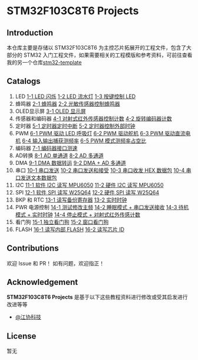 # STM32F103C8T6 Projects

## Introduction

本仓库主要是存储以 STM32F103C8T6 为主控芯片拓展开的工程文件，包含了大部分的 STM32 入门工程文件，如果需要相关的工程模版和参考资料，可前往查看我的另一个仓库[stm32-template](https://github.com/rsecss/stm32-template)

## Catalogs

1. LED
    [1-1 LED 闪烁](./1-1-LED闪烁/)
    [1-2 LED 流水灯](./1-2-LED流水灯/)
    [1-3 按键控制 LED](./1-3-按键控制LED/)
2. 蜂鸣器
    [2-1 蜂鸣器](./2-1-蜂鸣器/)
    [2-2 光敏传感器控制蜂鸣器](./2-2-光敏传感器控制蜂鸣器/)
3. OLED显示屏
    [3-1 OLED 显示屏](./3-1-OLED显示屏/)
4. 传感器和编码器
    [4-1 对射式红外传感器控制计数](./4-1-对射式红外传感器控制计数/)
    [4-2 旋转编码器计数](./4-2-旋转编码器计数/)
5. 定时器
    [5-1 定时器定时中断](./5-1-定时器定时中断/)
    [5-2 定时器控制外部时钟](./5-2-定时器控制外部时钟/)
6. PWM
    [6-1 PWM 驱动 LED 呼吸灯](./6-1-PWM驱动LED呼吸灯/)
    [6-2 PWM 驱动舵机](./6-2-PWM驱动舵机/)
    [6-3 PWM 驱动直流电机](./6-3-PWM驱动直流电机/)
    [6-4 输入输出捕获测频率](./6-4-输入捕获模式测频率/)
    [6-5 PWM 模式测频率占空比](./6-5-PWM模式测频率占空比/)
7. 编码器
    [7-1 编码器接口测速](./7-1-编码器接口测速/)
8. AD转换
    [8-1 AD 单通道](./8-1-AD单通道/)
    [8-2 AD 多通道](./8-2-AD多通道/)
9. DMA
    [9-1 DMA 数据转运](./9-1-DMA数据转运/)
    [9-2 DMA + AD 多通道](./9-2-DMA+AD多通道/)
10. 串口
    [10-1 串口发送](./10-1-串口发送/)
    [10-2 串口发送和接受](./10-2-串口发送和接受/)
    [10-3 串口收发 HEX 数据包](./10-3-串口收发HEX数据包/)
    [10-4 串口发送文本数据包](./10-4-串口发送文本数据包/)
11. I2C
    [11-1 软件 I2C 读写 MPU6050](./11-1-软件I2C读写MPU6050/)
    [11-2 硬件 I2C 读写 MPU6050](./11-2-硬件I2C读写MPU6050/)
12. SPI
    [12-1 软件 SPI 读写 W25Q64](./12-1-软件SPI读写W25Q64/)
    [12-2 硬件 SPI 读写 W25Q64](./12-2-硬件SPI读写W25Q64/)
13. BKP 和 RTC
    [13-1 读写备份寄存器](./13-1-读写备份寄存器/)
    [13-2 实时时钟](./13-2-实时时钟/)
14. PWR 电源控制
    [14-1 测试修改主频](./14-1-测试修改主频/)
    [14-2 睡眠模式 + 串口发送接收](./14-2-睡眠模式+串口发送接收/)
    [14-3 待机模式 + 实时时钟](./14-3-待机模式+实时时钟/)
    [14-4 停止模式 + 对射式红外传感计数](./14-4-停止模式+对射式红外传感计数/)
15. 看门狗
    [15-1 独立看门狗](./15-1-独立看门狗/)
    [15-2 窗口看门狗](./15-2-窗口看门狗/)
16. FLASH
    [16-1 读写内部 FLASH](./16-1-读写内部FLASH/)
    [16-2 读写芯片 ID](./16-2-读写芯片ID/)

## Contributions

欢迎 Issue 和 PR！
如有问题，欢迎指正！

## Acknowledgement

**STM32F103C8T6 Projects** 是基于以下这些教程资料进行修改或受其启发进行改进等等

- [@江协科技](https://jiangxiekeji.com/)

## License

暂无
